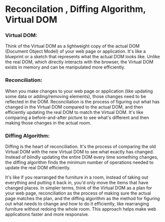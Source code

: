 # Reconcilation , Diffing Algorithm, Virtual DOM

### Virtual DOM:

Think of the Virtual DOM as a lightweight copy of the actual DOM (Document Object Model) of your web page or application.
It's like a blueprint or a sketch that represents what the actual DOM looks like.
Unlike the real DOM, which directly interacts with the browser, the Virtual DOM exists in memory and can be manipulated more efficiently.

### Reconciliation:

When you make changes to your web page or application (like updating some data or adding/removing elements), those changes need to be reflected in the DOM.
Reconciliation is the process of figuring out what has changed in the Virtual DOM compared to the actual DOM, and then efficiently updating the real DOM to match the Virtual DOM.
It's like comparing a before-and-after picture to see what's different and then making those changes in the actual room.

### Diffing Algorithm:

Diffing is the heart of reconciliation. It's the process of comparing the old Virtual DOM with the new Virtual DOM to see what exactly has changed.
Instead of blindly updating the entire DOM every time something changes, the diffing algorithm finds the minimum number of operations needed to update the real DOM efficiently.


It's like if you rearranged the furniture in a room, instead of taking out everything and putting it back in, you'd only move the items that have changed places.
In simpler terms, think of the Virtual DOM as a plan for your web page, reconciliation as the process of making sure the actual page matches the plan, and the diffing algorithm as the method for figuring out what needs to change and how to do it efficiently, like rearranging furniture without redoing the whole room. This approach helps make web applications faster and more responsive.